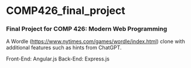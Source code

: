 # COMP426_final_project
### Final Project for COMP 426: Modern Web Programming
A Wordle (https://www.nytimes.com/games/wordle/index.html) clone with additional features such as hints from ChatGPT.

Front-End: Angular.js
Back-End: Express.js
